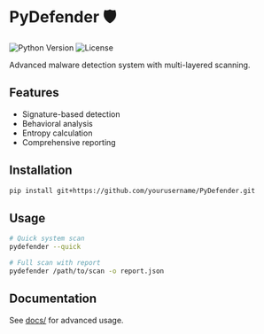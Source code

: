 # PyDefender 🛡️

![Python Version](https://img.shields.io/badge/python-3.8+-blue)
![License](https://img.shields.io/badge/license-MIT-green)

Advanced malware detection system with multi-layered scanning.

## Features
- Signature-based detection
- Behavioral analysis
- Entropy calculation
- Comprehensive reporting

## Installation
```bash
pip install git+https://github.com/yourusername/PyDefender.git
```

## Usage
```bash
# Quick system scan
pydefender --quick

# Full scan with report
pydefender /path/to/scan -o report.json
```

## Documentation
See [docs/](docs/) for advanced usage.
